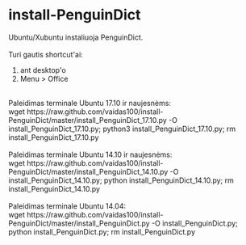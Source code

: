 install-PenguinDict
===================

Ubuntu/Xubuntu instaliuoja PenguinDict.<BR><BR>
Turi gautis shortcut'ai:<BR>
1) ant desktop'o<BR>
2) Menu > Office<BR>
<BR>
Paleidimas terminale Ubuntu 17.10 ir naujesnėms:<BR>
wget https://raw.github.com/vaidas100/install-PenguinDict/master/install_PenguinDict_17.10.py -O install_PenguinDict_17.10.py; python3 install_PenguinDict_17.10.py; rm install_PenguinDict_17.10.py
<BR>
<BR>
Paleidimas terminale Ubuntu 14.10 ir naujesnėms:<BR>
wget https://raw.github.com/vaidas100/install-PenguinDict/master/install_PenguinDict_14.10.py -O install_PenguinDict_14.10.py; python install_PenguinDict_14.10.py; rm install_PenguinDict_14.10.py
<BR>
<BR>
Paleidimas terminale Ubuntu 14.04:<BR>
wget https://raw.github.com/vaidas100/install-PenguinDict/master/install_PenguinDict.py -O install_PenguinDict.py; python install_PenguinDict.py; rm install_PenguinDict.py
<BR>
